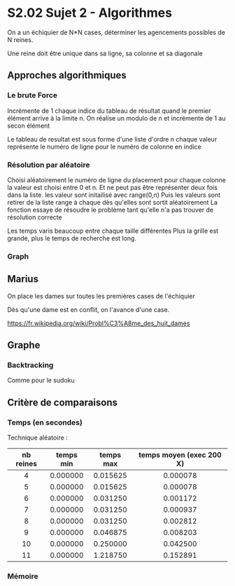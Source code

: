 # S2.02 Sujet 2 - Algorithmes

On a un échiquier de N\*N cases, déterminer les agencements possibles de N reines.

Une reine doit être unique dans sa ligne, sa colonne et sa diagonale

## Approches algorithmiques

### Le brute Force

Incrémente de 1 chaque indice du tableau de résultat
quand le premier élément arrive à la limite n.
On réalise un modulo de n et incrémente de 1 au secon élément

Le tableau de resultat est sous forme d'une liste d'ordre n
chaque valeur représente le numéro de ligne pour le numéro de colonne en indice

### Résolution par aléatoire

Choisi aléatoirement le numéro de ligne du placement pour chaque colonne
la valeur est choisi entre 0 et n. Et ne peut pas être représenter deux fois dans la liste.
les valeur sont initailisé avec range(0,n)
Puis les valeurs sont retirer de la liste range à chaque dès qu'elles sont sortit aléatoirement
La fonction essaye de résoudre le problème tant qu'elle n'a pas trouver de résolution correcte

Les temps varis beaucoup entre chaque taille différentes
Plus la grille est grande, plus le temps de recherche est long.

### Graph

## Marius

On place les dames sur toutes les premières cases de l'échiquier

Dès qu'une dame est en conflit, on l'avance d'une case.

<https://fr.wikipedia.org/wiki/Probl%C3%A8me_des_huit_dames>

## Graphe

### Backtracking

Comme pour le sudoku

## Critère de comparaisons

### Temps (en secondes)

Technique aléatoire :

| nb reines | temps min | temps max | temps moyen (exec 200 X) |
| :-------: | :-------: | :-------: | :----------------------: |
|     4     | 0.000000  | 0.015625  |         0.000078         |
|     5     | 0.000000  | 0.015625  |         0.000078         |
|     6     | 0.000000  | 0.031250  |         0.001172         |
|     7     | 0.000000  | 0.031250  |         0.000937         |
|     8     | 0.000000  | 0.031250  |         0.002812         |
|     9     | 0.000000  | 0.046875  |         0.008203         |
|    10     | 0.000000  | 0.250000  |         0.042500         |
|    11     | 0.000000  | 1.218750  |         0.152891         |

### Mémoire
